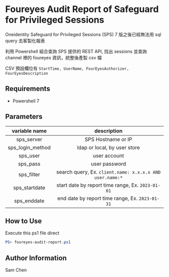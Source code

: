 # Foureyes Audit Report of Safeguard for Privileged Sessions

Oneidentity Safeguard for Privileged Sessions (SPS) 7 版之後已經無法用 sql query 去客製化報表

利用 Powershell 組合查詢 SPS 提供的 REST API, 找出 sessions 並查詢 channel 裡的 foureyes 資訊，統整後產製 csv 檔

CSV 預設欄位有 `StartTime, UserName, FourEyesAuthorizer, FourEyesDescription`

## Requirements
* Powershell 7

## Parameters

|variable name|description|
|:-:|:-:|
|sps_server|SPS Hostname or IP|
|sps_login_method|ldap or local, by user store|
|sps_user|user account|
|sps_pass|user password|
|sps_filter|search query, Ex. `client.name: x.x.x.x AND user.name:*`|
|sps_startdate|start date by report time range, Ex. `2023-01-01`|
|sps_enddate|end date by report time range, Ex. `2023-01-31`|

## How to Use

Execute this ps1 file direct

```powershell
PS> foureyes-audit-report.ps1 
```

## Author Information

Sam Chen
